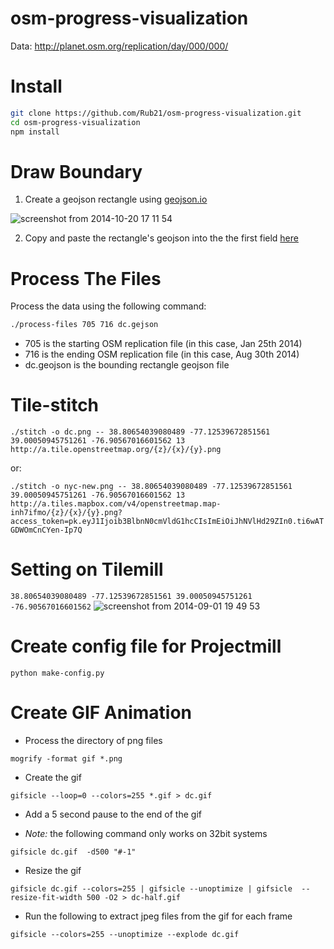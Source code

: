 osm-progress-visualization
==========================

Data: http://planet.osm.org/replication/day/000/000/

# Install

```sh
git clone https://github.com/Rub21/osm-progress-visualization.git
cd osm-progress-visualization
npm install
```


# Draw Boundary

1. Create a geojson rectangle using [geojson.io](http://geojson.io/#map=2/20.1/0.0)

![screenshot from 2014-10-20 17 11 54](https://cloud.githubusercontent.com/assets/1152236/4709206/c0c68120-589d-11e4-85f9-b6def29ce57a.png)

2. Copy and paste the rectangle's geojson into the the first field [here](http://bl.ocks.org/Rub21/raw/8f918ce7e6d84dc3db80/)


# Process The Files

Process the data using the following command:

```sh
./process-files 705 716 dc.gejson
```

- 705 is the starting OSM replication file (in this case, Jan 25th 2014)
- 716 is the ending OSM replication file (in this case, Aug 30th 2014)
- dc.geojson is the bounding rectangle geojson file


# Tile-stitch

`./stitch -o dc.png -- 38.80654039080489 -77.12539672851561 39.00050945751261 -76.90567016601562 13 http://a.tile.openstreetmap.org/{z}/{x}/{y}.png`
 
 or:

 `./stitch -o nyc-new.png -- 38.80654039080489 -77.12539672851561 39.00050945751261 -76.90567016601562 13 http://a.tiles.mapbox.com/v4/openstreetmap.map-inh7ifmo/{z}/{x}/{y}.png?access_token=pk.eyJ1Ijoib3BlbnN0cmVldG1hcCIsImEiOiJhNVlHd29ZIn0.ti6wATGDWOmCnCYen-Ip7Q`



# Setting on Tilemill

`38.80654039080489 -77.12539672851561 39.00050945751261 -76.90567016601562`
![screenshot from 2014-09-01 19 49 53](https://cloud.githubusercontent.com/assets/1152236/4112841/2f7bb664-323b-11e4-8b08-b42a58f80194.png)

# Create config file for Projectmill

`python make-config.py`

# Create GIF Animation

- Process the directory of png files

`mogrify -format gif *.png`

- Create the gif

`gifsicle --loop=0 --colors=255 *.gif > dc.gif`

- Add a 5 second pause to the end of the gif

- *Note:* the following command only works on 32bit systems

`gifsicle dc.gif  -d500 "#-1"`

- Resize the gif

`gifsicle dc.gif --colors=255 | gifsicle --unoptimize | gifsicle  --resize-fit-width 500 -O2 > dc-half.gif`

- Run the following to extract jpeg files from the gif for each frame

`gifsicle --colors=255 --unoptimize --explode dc.gif`
